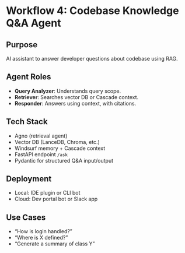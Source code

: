 # Workflow 4: Codebase Knowledge Q&A Agent

## Purpose
AI assistant to answer developer questions about codebase using RAG.

## Agent Roles
- **Query Analyzer**: Understands query scope.
- **Retriever**: Searches vector DB or Cascade context.
- **Responder**: Answers using context, with citations.

## Tech Stack
- Agno (retrieval agent)
- Vector DB (LanceDB, Chroma, etc.)
- Windsurf memory + Cascade context
- FastAPI endpoint `/ask`
- Pydantic for structured Q&A input/output

## Deployment
- Local: IDE plugin or CLI bot
- Cloud: Dev portal bot or Slack app

## Use Cases
- “How is login handled?”
- “Where is X defined?”
- “Generate a summary of class Y”
